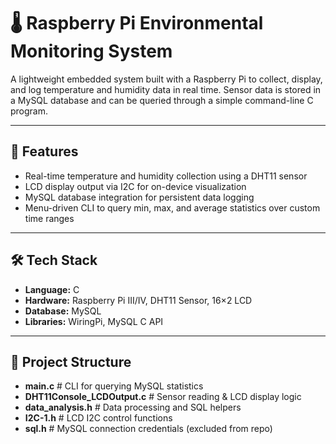 # 🌡️ Raspberry Pi Environmental Monitoring System

A lightweight embedded system built with a Raspberry Pi to collect, 
display, and log temperature and humidity data in real time. Sensor data 
is stored in a MySQL database and can be queried through a simple 
command-line C program.

---

## 🚀 Features

- Real-time temperature and humidity collection using a DHT11 sensor  
- LCD display output via I2C for on-device visualization  
- MySQL database integration for persistent data logging  
- Menu-driven CLI to query min, max, and average statistics over custom 
time ranges

---

## 🛠️ Tech Stack

- **Language:** C  
- **Hardware:** Raspberry Pi III/IV, DHT11 Sensor, 16×2 LCD  
- **Database:** MySQL  
- **Libraries:** WiringPi, MySQL C API

---

## 📂 Project Structure

- **main.c**                    # CLI for querying MySQL statistics
- **DHT11Console_LCDOutput.c**  # Sensor reading & LCD display logic
- **data_analysis.h**           # Data processing and SQL helpers
- **I2C-1.h**                   # LCD I2C control functions
- **sql.h**                     # MySQL connection credentials (excluded 
from repo)

